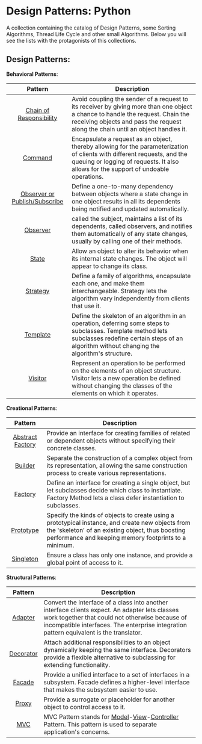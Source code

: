 Design Patterns: Python
=======================

A collection containing the catalog of Design Patterns, some Sorting Algorithms, Thread Life Cycle and other small Algorithms. Below you will see the lists with the protagonists of this collections. 

## **Design Patterns**:

**Behavioral Patterns**:

| Pattern | Description |
|:-------:| ----------- |
| [Chain of Responsibility](Behavioral/ChainOfResponsability.py) | Avoid coupling the sender of a request to its receiver by giving more than one object a chance to handle the request. Chain the receiving objects and pass the request along the chain until an object handles it. |
| [Command](Behavioral/Command.py) | Encapsulate a request as an object, thereby allowing for the parameterization of clients with different requests, and the queuing or logging of requests. It also allows for the support of undoable operations.	 |
| [Observer or Publish/Subscribe](Behavioral/PublishSubscribe/DriverObserver.py) | Define a one-to-many dependency between objects where a state change in one object results in all its dependents being notified and updated automatically.	 |
| [Observer](Behavioral/State.py) | called the subject, maintains a list of its dependents, called observers, and notifies them automatically of any state changes, usually by calling one of their methods.	 |
| [State](Behavioral/State.py) | Allow an object to alter its behavior when its internal state changes. The object will appear to change its class.	 |
| [Strategy](Behavioral/Strategy.py) | Define a family of algorithms, encapsulate each one, and make them interchangeable. Strategy lets the algorithm vary independently from clients that use it.	 |
| [Template](Behavioral/Template.py) | Define the skeleton of an algorithm in an operation, deferring some steps to subclasses. Template method lets subclasses redefine certain steps of an algorithm without changing the algorithm's structure.	 |
| [Visitor](Behavioral/Visitor.py) | Represent an operation to be performed on the elements of an object structure. Visitor lets a new operation be defined without changing the classes of the elements on which it operates.		 |


**Creational Patterns**:

| Pattern | Description |
|:-------:| ----------- |
| [Abstract Factory](Creational/AbstractFactory.py) | Provide an interface for creating families of related or dependent objects without specifying their concrete classes.	|
| [Builder](Creational/Builder.py) | Separate the construction of a complex object from its representation, allowing the same construction process to create various representations.	 |
| [Factory](Creational/Factory.py) | Define an interface for creating a single object, but let subclasses decide which class to instantiate. Factory Method lets a class defer instantiation to subclasses.		 |
| [Prototype](Creational/Prototype.py) | Specify the kinds of objects to create using a prototypical instance, and create new objects from the 'skeleton' of an existing object, thus boosting performance and keeping memory footprints to a minimum.		 |
| [Singleton](Creational/Singleton.py) | Ensure a class has only one instance, and provide a global point of access to it.		 |



**Structural Patterns**:

| Pattern | Description |
|:-------:| ----------- |
| [Adapter](Structural/Adapter.py) | Convert the interface of a class into another interface clients expect. An adapter lets classes work together that could not otherwise because of incompatible interfaces. The enterprise integration pattern equivalent is the translator.		|
| [Decorator](Structural/Decorator.py) | Attach additional responsibilities to an object dynamically keeping the same interface. Decorators provide a flexible alternative to subclassing for extending functionality.		 |
| [Facade](Structural/Facade.py) | Provide a unified interface to a set of interfaces in a subsystem. Facade defines a higher-level interface that makes the subsystem easier to use.			 |
| [Proxy](Structural/Proxy.py) | Provide a surrogate or placeholder for another object to control access to it.			 |
| [MVC](Structural/MVC/main.py) | MVC Pattern stands for [Model](Structural/MVC/Model.py)-[View](Structural/MVC/View.py)-[Controller](Structural/MVC/Controller.py) Pattern. This pattern is used to separate application's concerns.